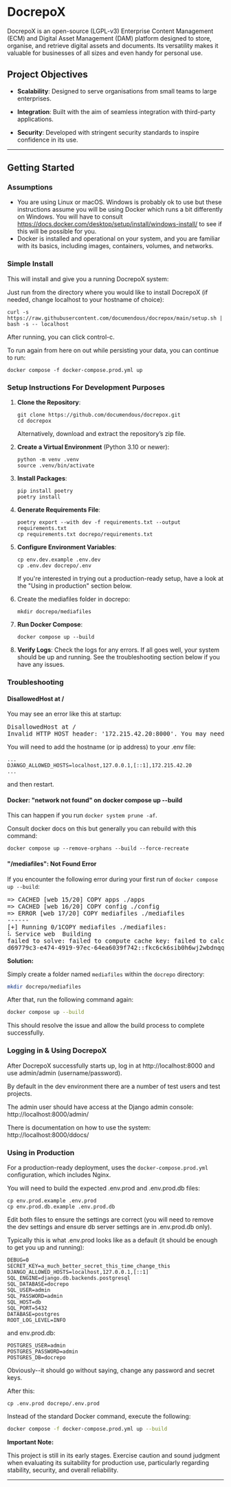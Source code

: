 # DocrepoX

DocrepoX is an open-source (LGPL-v3) Enterprise Content Management (ECM) and Digital Asset Management (DAM) platform designed to store, organise, and retrieve digital assets and documents. Its versatility makes it valuable for businesses of all sizes and even handy for personal use.

## Project Objectives

- **Scalability**: Designed to serve organisations from small teams to large enterprises.

- **Integration**: Built with the aim of seamless integration with third-party applications.

- **Security**: Developed with stringent security standards to inspire confidence in its use.

---

## Getting Started

### Assumptions

- You are using Linux or macOS. Windows is probably ok to use but these instructions assume you will be using Docker which runs a bit differently on Windows. You will have to consult https://docs.docker.com/desktop/setup/install/windows-install/ to see if this will be possible for you.
- Docker is installed and operational on your system, and you are familiar with its basics, including images, containers, volumes, and networks.

### Simple Install

This will install and give you a running DocrepoX system:

Just run from the directory where you would like to install DocrepoX (if needed, change localhost to your hostname of choice):

```
curl -s https://raw.githubusercontent.com/documendous/docrepox/main/setup.sh | bash -s -- localhost
```

After running, you can click control-c.

To run again from here on out while persisting your data, you can continue to run:

```
docker compose -f docker-compose.prod.yml up
```

### Setup Instructions For Development Purposes

1. **Clone the Repository**:
   ```
   git clone https://github.com/documendous/docrepox.git
   cd docrepox
   ```
   Alternatively, download and extract the repository’s zip file.

2. **Create a Virtual Environment** (Python 3.10 or newer):
   ```
   python -m venv .venv
   source .venv/bin/activate
   ```

3. **Install Packages**:
   ```
   pip install poetry
   poetry install
   ```

4. **Generate Requirements File**:
   ```
   poetry export --with dev -f requirements.txt --output requirements.txt
   cp requirements.txt docrepo/requirements.txt
   ```

5. **Configure Environment Variables**:
   ```
   cp env.dev.example .env.dev
   cp .env.dev docrepo/.env
   ```
   If you're interested in trying out a production-ready setup, have a look at the "Using in production" section below.

6. Create the mediafiles folder in docrepo:

   ```
   mkdir docrepo/mediafiles
   ```

6. **Run Docker Compose**:
   ```
   docker compose up --build
   ```

7. **Verify Logs**:
   Check the logs for any errors. If all goes well, your system should be up and running. See the troubleshooting section below if you have any issues.

### Troubleshooting

#### DisallowedHost at /

You may see an error like this at startup:

<pre>
DisallowedHost at /
Invalid HTTP_HOST header: '172.215.42.20:8000'. You may need to add '172.215.42.20' to ALLOWED_HOSTS.
</pre>

You will need to add the hostname (or ip address) to your .env file:

```
...
DJANGO_ALLOWED_HOSTS=localhost,127.0.0.1,[::1],172.215.42.20
...
```

and then restart.

#### Docker: "network not found" on docker compose up --build

This can happen if you run `docker system prune -af`.

Consult docker docs on this but generally you can rebuild with this command:

```
docker compose up --remove-orphans --build --force-recreate
```

#### "/mediafiles": Not Found Error

If you encounter the following error during your first run of `docker compose up --build`:

<pre>
=> CACHED [web 15/20] COPY apps ./apps                                                             0.0s
=> CACHED [web 16/20] COPY config ./config                                                         0.0s
=> ERROR [web 17/20] COPY mediafiles ./mediafiles                                                  0.0s
------
[+] Running 0/1COPY mediafiles ./mediafiles:
⠧ Service web  Building                                                                            0.7s 
failed to solve: failed to compute cache key: failed to calculate checksum of ref 
d69779c3-e474-4919-97ec-64ea6039f742::fkc6ck6sib0h6wj2wbdnqq50m: "/mediafiles": not found
</pre>

**Solution:**  

Simply create a folder named `mediafiles` within the `docrepo` directory:

```bash
mkdir docrepo/mediafiles
```

After that, run the following command again:

```bash
docker compose up --build
```

This should resolve the issue and allow the build process to complete successfully.

### Logging in & Using DocrepoX

After DocrepoX successfully starts up, log in at http://localhost:8000 and use admin/admin (username/password).

By default in the dev environment there are a number of test users and test projects. 

The admin user should have access at the Django admin console: http://localhost:8000/admin/

There is documentation on how to use the system: http://localhost:8000/ddocs/

### Using in Production

For a production-ready deployment, uses the `docker-compose.prod.yml` configuration, which includes Nginx.

You will need to build the expected .env.prod and .env.prod.db files:

```
cp env.prod.example .env.prod
cp env.prod.db.example .env.prod.db
```

Edit both files to ensure the settings are correct (you will need to remove the dev settings and ensure db server settings are in .env.prod.db only).

Typically this is what .env.prod looks like as a default (it should be enough to get you up and running):

```
DEBUG=0
SECRET_KEY=a_much_better_secret_this_time_change_this
DJANGO_ALLOWED_HOSTS=localhost,127.0.0.1,[::1]
SQL_ENGINE=django.db.backends.postgresql
SQL_DATABASE=docrepo
SQL_USER=admin
SQL_PASSWORD=admin
SQL_HOST=db
SQL_PORT=5432
DATABASE=postgres
ROOT_LOG_LEVEL=INFO
```

and env.prod.db:

```
POSTGRES_USER=admin
POSTGRES_PASSWORD=admin
POSTGRES_DB=docrepo
```

Obviously--it should go without saying, change any password and secret keys.

After this:

```
cp .env.prod docrepo/.env.prod
```

Instead of the standard Docker command, execute the following:

```bash
docker compose -f docker-compose.prod.yml up --build
```

**Important Note:**

This project is still in its early stages. Exercise caution and sound judgment when evaluating its suitability for production use, particularly regarding stability, security, and overall reliability.

---

